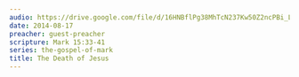 ```yaml
---
audio: https://drive.google.com/file/d/16HNBflPg38MhTcN237Kw50Z2ncPBi_L4/view
date: 2014-08-17
preacher: guest-preacher
scripture: Mark 15:33-41
series: the-gospel-of-mark
title: The Death of Jesus
---
```

